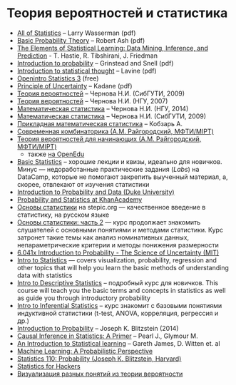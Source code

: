 # Теория вероятностей и статистика

* [All of Statistics](http://www.ucl.ac.uk/~rmjbale/Stat/wasserman2.pdf) – Larry Wasserman (pdf)
* [Basic Probability Theory](http://www.math.uiuc.edu/~r-ash/BPT/BPT.pdf) – Robert Ash (pdf)
* [The Elements of Statistical Learning: Data Mining, Inference, and Prediction](http://www.e-booksdirectory.com/details.php?ebook=3267) - T. Hastie, R. Tibshirani, J. Friedman
* [Introduction to probability](http://math.dartmouth.edu/~prob/prob/prob.pdf) – Grinstead and Snell (pdf)
* [Introduction to statistical thought](https://www.math.umass.edu/%7Elavine/Book/book.pdf) – Lavine (pdf)
* [Openintro Statistics 3](https://www.openintro.org/stat/textbook.php) (free)
* [Principle of Uncertainty](http://uncertainty.stat.cmu.edu/wp-content/uploads/2011/05/principles-of-uncertainty.pdf) – Kadane (pdf)
* [Теория вероятностей](http://www.nsu.ru/mmf/tvims/chernova/sibguti/tv-sibguti.pdf) – Чернова Н.И. (СибГУТИ, 2009)
* [Теория вероятностей](http://www.nsu.ru/mmf/tvims/chernova/tv/tv_nsu07.pdf) – Чернова Н.И. (НГУ, 2007)
* [Математическая статистика](http://www.nsu.ru/mmf/tvims/chernova/ms/ms_nsu14.pdf) – Чернова Н.И. (НГУ, 2014)
* [Математическая статистика](http://www.nsu.ru/mmf/tvims/chernova/sibguti/ms-sibguti.pdf) – Чернова Н.И. (СибГУТИ, 2009)
* [Прикладная математическая статистика](http://www.ozon.ru/context/detail/id/18048756/) – Кобзарь А.
* [Современная комбинаторика (А.М. Райгородский, МФТИ/MIPT)](https://www.coursera.org/learn/modern-combinatorics)
* [Теория вероятностей для начинающих (А.М. Райгородский, МФТИ/MIPT)](https://www.coursera.org/learn/probability-theory-basics/)
    * также [на OpenEdu](https://openedu.ru/course/mipt/PROBTH/)
* [Basic Statistics](https://www.coursera.org/learn/basic-statistics) – хорошие лекции и квизы, идеально для новичков. Минус — недоработанные практические задания (_Labs_) на DataCamp, которые не помогают закрепить выученный материал, а, скорее, отвлекают от изучения статистики
* [Introduction to Probability and Data (Duke University)](https://www.coursera.org/learn/probability-intro/home/welcome)
* [Probability and Statistics at KhanAcademy](https://www.khanacademy.org/math/probability)
* [Основы статистики](https://stepic.org/course/76) на stepic.org — качественное введение в статистику, на русском языке
* [Основы статистики: часть 2](https://stepic.org/course/Основы-статистики-Часть-2-524) — курс продолжает знакомить слушателей с основными понятиями и методами статистики. Курс затронет такие темы как анализ номинативных данных, непараметрические критерии и методы понижения размерности
* [6.041x Introduction to Probability - The Science of Uncertainty (MIT)](https://www.edx.org/course/introduction-probability-science-mitx-6-041x-1)
* [Intro to Statistics](https://www.udacity.com/courses/st101) — covers visualization, probability, regression and other topics that will help you learn the basic methods of understanding data with statistics
* [Intro to Descriptive Statistics](https://www.udacity.com/courses/ud827) – подробный курс для новичков. This course will teach you the basic terms and concepts in statistics as well as guide you through introductory probability
* [Intro to Inferential Statistics](https://www.udacity.com/courses/ud201) – курс знакомит с базовыми понятиями индуктивной статистики (t-test, ANOVA, корреляция, регрессия и др.)
* [Introduction to Probability](http://www.amazon.com/Introduction-Probability-Chapman-Statistical-Science/dp/1466575573/ref=pd_cp_14_1?ie=UTF8&refRID=0CF1J1X0J2JFR5JX7BYP) – Joseph K. Blitzstein (2014)
* [Causal Inference in Statistics: A Primer](http://eu.wiley.com/WileyCDA/WileyTitle/productCd-1119186846,subjectCd-ST2A.html) – Pearl J., Glymour M.
* [An Introduction to Statistical learning](http://www-bcf.usc.edu/~gareth/ISL/) – Gareth James, D. Witten et. al
* [Machine Learning: A Probabilistic Perspective](https://vk.com/doc-44016343_199213512?hash=2ad697dae93b3fea0e&dl=4fa59572a2f58a3219)
* [Statistics 110: Probability (Joseph K. Blitzstein, Harvard)](http://projects.iq.harvard.edu/stat110)
* [Statistics for Hackers](https://speakerdeck.com/jakevdp/statistics-for-hackers)
* [Визуализация разных понятий из теории вероятности](http://students.brown.edu/seeing-theory/)
